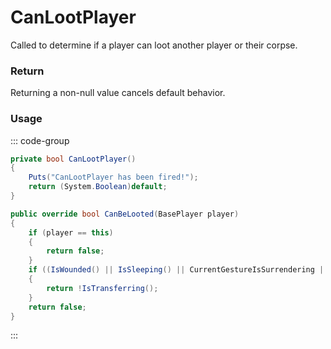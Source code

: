 <Badge type="danger" text="Carbon Compatible"/><Badge type="warning" text="Oxide Compatible"/>
# CanLootPlayer
Called to determine if a player can loot another player or their corpse.
### Return
Returning a non-null value cancels default behavior.

### Usage
::: code-group
```csharp [Example]
private bool CanLootPlayer()
{
	Puts("CanLootPlayer has been fired!");
	return (System.Boolean)default;
}
```
```csharp [Source — Assembly-CSharp @ BasePlayer]
public override bool CanBeLooted(BasePlayer player)
{
	if (player == this)
	{
		return false;
	}
	if ((IsWounded() || IsSleeping() || CurrentGestureIsSurrendering || IsRestrainedOrSurrendering) && !IsLoadingAfterTransfer())
	{
		return !IsTransferring();
	}
	return false;
}

```
:::
